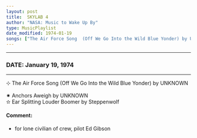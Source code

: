 ```yaml
---
layout: post
title:  SKYLAB 4
author: "NASA: Music to Wake Up By"
type: MusicPlaylist
date_modified: 1974-01-19
songs: ["The Air Force Song  (Off We Go Into the Wild Blue Yonder) by UNKNOWN", "Anchors Aweigh by UNKNOWN", "Ear Splitting Louder Boomer by Steppenwolf"]
---
```


----
### DATE: January 19, 1974
----
⊹ The Air Force Song  (Off We Go Into the Wild Blue Yonder) by UNKNOWN  &nbsp;<br />
✷ Anchors Aweigh by UNKNOWN  &nbsp;<br />
✫ Ear Splitting Louder Boomer by Steppenwolf

#### Comment:
* for lone civilian of crew, pilot Ed Gibson



<br/>
<center>
	<a target="_blank"
	   href="https://twitter.com/intent/tweet?hashtags=Space,NASA,Playlist,NASAWakeupCalls,SpaceProgram&text={{ page.author}}, '{{ page.songs.first }}' {{ page.title }}, {{ page.date | date: '%B %d, %Y' }}. {{ site.url }}{{ page.url }} @nasawakeupcalls">
	   <i class="fab fa-twitter" alt="Tweet this page" style="font-size: 1.3em;"></i>
	</a>
	&nbsp; 	<i class="fas fa-user-astronaut" style="font-size: 1.5em;"></i> &nbsp;
    <a type="amzn" search="'The Air Force Song  (Off We Go Into the Wild Blue Yonder) by UNKNOWN' or 'Anchors Aweigh by UNKNOWN' or 'Ear Splitting Louder Boomer by Steppenwolf'" category="popular music">
        <i class="fab fa-amazon" style="font-size: 1.3em;"></i>
    </a>
</center>
